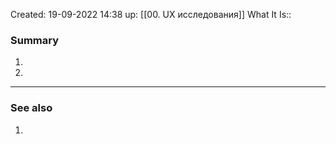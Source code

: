 Created: 19-09-2022 14:38
up: [[00. UX исследования]]
What It Is::

### Summary
1. 
2. 
__________
### See also
1. 